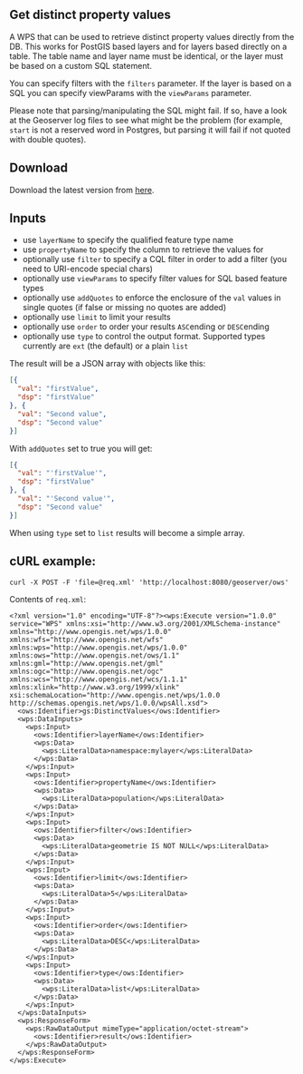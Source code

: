 ## Get distinct property values ##

A WPS that can be used to retrieve distinct property values directly
from the DB. This works for PostGIS based layers and for layers based
directly on a table. The table name and layer name must be identical,
or the layer must be based on a custom SQL statement.

You can specify filters with the `filters` parameter. If the layer is
based on a SQL you can specify viewParams with the `viewParams` parameter.

Please note that parsing/manipulating the SQL might fail. If so, have
a look at the Geoserver log files to see what might be the problem
(for example, `start` is not a reserved word in Postgres, but parsing
it will fail if not quoted with double quotes).

## Download ##

Download the latest version from [here](https://nexus.terrestris.de/#browse/browse:public:de%2Fterrestris%2Fgeoserver%2Fwps%2Fdistinct-wps).

## Inputs ##

* use `layerName` to specify the qualified feature type name
* use `propertyName` to specify the column to retrieve the values for
* optionally use `filter` to specify a CQL filter in order to add a filter (you need to URI-encode special chars)
* optionally use `viewParams` to specify filter values for SQL based feature types
* optionally use `addQuotes` to enforce the enclosure of the `val` values in single quotes (if false or missing no quotes are added)
* optionally use `limit` to limit your results
* optionally use `order` to order your results `ASC`ending or `DESC`ending
* optionally use `type` to control the output format. Supported types currently are `ext` (the default) or a plain `list`

The result will be a JSON array with objects like this:

```json
[{
  "val": "firstValue",
  "dsp": "firstValue"
}, {
  "val": "Second value",
  "dsp": "Second value"
}]
```

With `addQuotes` set to true you will get:

```json
[{
  "val": "'firstValue'",
  "dsp": "firstValue"
}, {
  "val": "'Second value'",
  "dsp": "Second value"
}]
```

When using `type` set to `list` results will become a simple array.

## cURL example:
`curl -X POST -F 'file=@req.xml' 'http://localhost:8080/geoserver/ows'`

Contents of `req.xml`:
```
<?xml version="1.0" encoding="UTF-8"?><wps:Execute version="1.0.0" service="WPS" xmlns:xsi="http://www.w3.org/2001/XMLSchema-instance" xmlns="http://www.opengis.net/wps/1.0.0" xmlns:wfs="http://www.opengis.net/wfs" xmlns:wps="http://www.opengis.net/wps/1.0.0" xmlns:ows="http://www.opengis.net/ows/1.1" xmlns:gml="http://www.opengis.net/gml" xmlns:ogc="http://www.opengis.net/ogc" xmlns:wcs="http://www.opengis.net/wcs/1.1.1" xmlns:xlink="http://www.w3.org/1999/xlink" xsi:schemaLocation="http://www.opengis.net/wps/1.0.0 http://schemas.opengis.net/wps/1.0.0/wpsAll.xsd">
  <ows:Identifier>gs:DistinctValues</ows:Identifier>
  <wps:DataInputs>
    <wps:Input>
      <ows:Identifier>layerName</ows:Identifier>
      <wps:Data>
        <wps:LiteralData>namespace:mylayer</wps:LiteralData>
      </wps:Data>
    </wps:Input>
    <wps:Input>
      <ows:Identifier>propertyName</ows:Identifier>
      <wps:Data>
        <wps:LiteralData>population</wps:LiteralData>
      </wps:Data>
    </wps:Input>
    <wps:Input>
      <ows:Identifier>filter</ows:Identifier>
      <wps:Data>
        <wps:LiteralData>geometrie IS NOT NULL</wps:LiteralData>
      </wps:Data>
    </wps:Input>
    <wps:Input>
      <ows:Identifier>limit</ows:Identifier>
      <wps:Data>
        <wps:LiteralData>5</wps:LiteralData>
      </wps:Data>
    </wps:Input>
    <wps:Input>
      <ows:Identifier>order</ows:Identifier>
      <wps:Data>
        <wps:LiteralData>DESC</wps:LiteralData>
      </wps:Data>
    </wps:Input>
    <wps:Input>
      <ows:Identifier>type</ows:Identifier>
      <wps:Data>
        <wps:LiteralData>list</wps:LiteralData>
      </wps:Data>
    </wps:Input>
  </wps:DataInputs>
  <wps:ResponseForm>
    <wps:RawDataOutput mimeType="application/octet-stream">
      <ows:Identifier>result</ows:Identifier>
    </wps:RawDataOutput>
  </wps:ResponseForm>
</wps:Execute>
```
